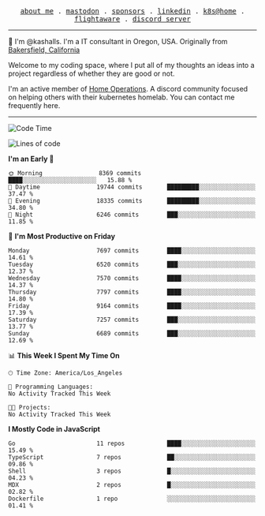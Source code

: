 <p align="center">
  <samp>
    <a href="https://jordanjones.org/">about me</a> .
    <a rel="me" href="https://mastodon.social/@kashall">mastodon</a> .
    <a href="https://github.com/sponsors/kashalls">sponsors</a> .
    <a href="https://linkedin.com/in/jordpjones">linkedin</a> .
    <a href="https://github.com/kashalls/home-cluster">k8s@home</a> .
    <a href="https://flightaware.com/adsb/stats/user/kashalls">flightaware</a> .
    <a href="https://discord.gg/V2WrCfqba9">discord server</a>
  </samp>
</p>

----------------------------------------------------------------

:wave: I'm @kashalls. I'm a IT consultant in Oregon, USA. Originally from [Bakersfield, California](https://maps.app.goo.gl/QQMtywTWghpXB6Tu6)

Welcome to my coding space, where I put all of my thoughts an ideas into a project regardless of whether they are good or not.

I'm an active member of [Home Operations](https://discord.gg/home-operations). A discord community focused on helping others with their kubernetes homelab. You can contact me frequently here.

----------------------------------------------------------------
<!--START_SECTION:waka-->
![Code Time](http://img.shields.io/badge/Code%20Time-2%2C286%20hrs%2046%20mins-blue)

![Lines of code](https://img.shields.io/badge/From%20Hello%20World%20I%27ve%20Written-10.0%20million%20lines%20of%20code-blue)

**I'm an Early 🐤** 

```text
🌞 Morning                8369 commits        ████░░░░░░░░░░░░░░░░░░░░░   15.88 % 
🌆 Daytime                19744 commits       █████████░░░░░░░░░░░░░░░░   37.47 % 
🌃 Evening                18335 commits       █████████░░░░░░░░░░░░░░░░   34.80 % 
🌙 Night                  6246 commits        ███░░░░░░░░░░░░░░░░░░░░░░   11.85 % 
```
📅 **I'm Most Productive on Friday** 

```text
Monday                   7697 commits        ████░░░░░░░░░░░░░░░░░░░░░   14.61 % 
Tuesday                  6520 commits        ███░░░░░░░░░░░░░░░░░░░░░░   12.37 % 
Wednesday                7570 commits        ████░░░░░░░░░░░░░░░░░░░░░   14.37 % 
Thursday                 7797 commits        ████░░░░░░░░░░░░░░░░░░░░░   14.80 % 
Friday                   9164 commits        ████░░░░░░░░░░░░░░░░░░░░░   17.39 % 
Saturday                 7257 commits        ███░░░░░░░░░░░░░░░░░░░░░░   13.77 % 
Sunday                   6689 commits        ███░░░░░░░░░░░░░░░░░░░░░░   12.69 % 
```


📊 **This Week I Spent My Time On** 

```text
🕑︎ Time Zone: America/Los_Angeles

💬 Programming Languages: 
No Activity Tracked This Week

🐱‍💻 Projects: 
No Activity Tracked This Week
```

**I Mostly Code in JavaScript** 

```text
Go                       11 repos            ████░░░░░░░░░░░░░░░░░░░░░   15.49 % 
TypeScript               7 repos             ██░░░░░░░░░░░░░░░░░░░░░░░   09.86 % 
Shell                    3 repos             █░░░░░░░░░░░░░░░░░░░░░░░░   04.23 % 
MDX                      2 repos             █░░░░░░░░░░░░░░░░░░░░░░░░   02.82 % 
Dockerfile               1 repo              ░░░░░░░░░░░░░░░░░░░░░░░░░   01.41 % 
```




<!--END_SECTION:waka-->